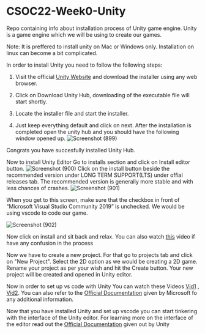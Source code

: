 # CSOC22-Week0-Unity
Repo containing info about installation process of Unity game engine. 
Unity is a game engine which we will be using to create our games.

Note: It is preffered to install unity on Mac or Windows only. Installation on linux can become a bit complicated.

In order to install Unity you need to follow the following steps:

1. Visit the official [Unity Website](https://unity.com/download) and download the installer using any web browser. 

2. Click on Download Unity Hub, downloading of the executable file will start shortly. 
3. Locate the installer file and start the installer.
4. Just keep everything default and click on next.
After the installation is completed open the unity hub and you should have the following window opened up.
![Screenshot (899)](https://github.com/Yash-Agarwal1708/csoc-23-GameDev-week-0/assets/103818600/0f8508e6-afcd-4052-9284-8fcb99319549)

Congrats you have succesfully installed Unity Hub.

Now to install Unity Editor Go to installs section and click on Install editor button.
![Screenshot (900)](https://github.com/Yash-Agarwal1708/csoc-23-GameDev-week-0/assets/103818600/9af3c3cf-0f93-4479-930e-77e6a03de2ed)
Click on the install button beside the recommended version under LONG TERM SUPPORT(LTS) under offial releases tab. 
The recommended version is generally more stable and with less chances of crashes.
![Screenshot (901)](https://github.com/Yash-Agarwal1708/csoc-23-GameDev-week-0/assets/103818600/489836d9-88ac-478a-9f01-8cacb8d5984c)

When you get to this screen, make sure that the checkbox in front of “Microsoft Visual Studio Community 2019” is unchecked. We would be using vscode to code our game.

![Screenshot (902)](https://github.com/Yash-Agarwal1708/csoc-23-GameDev-week-0/assets/103818600/cc4b822d-b4b4-4ac4-aa06-e89d6f0d00b4)

Now click on install and sit back and relax.
You can also watch [this](https://www.youtube.com/watch?v=ewiw2tcfen8) video if have any confusion in the process

Now we have to create a new project. For that go to projects tab and click on "New Project". 
Select the 2D option as we would be creating a 2D game. Rename your project as per your wish and hit the Create button. Your new project will be created and opened in Unity editor.

Now in order to set up vs code with Unity You can watch these Videos [Vid1](https://www.youtube.com/watch?v=MawL2dQIZ7s) , [Vid2](https://www.youtube.com/watch?v=4WWX2_tZu5Q). 
You can also refer to the [Official Documentation](https://code.visualstudio.com/docs/other/unity) given by Microsoft fo any additional information.


Now that you have installed Unity and set up vscode you can start tinkering with the interface of the Unity editor. 
For learning more on the interface of the editor read out the [Official Documentation](https://docs.unity3d.com/Manual/UsingTheEditor.html) given out by Unity
